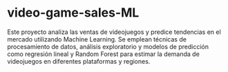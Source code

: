 # video-game-sales-ML
Este proyecto analiza las ventas de videojuegos y predice tendencias en el mercado utilizando Machine Learning. Se emplean técnicas de procesamiento de datos, análisis exploratorio y modelos de predicción como regresión lineal y Random Forest para estimar la demanda de videojuegos en diferentes plataformas y regiones.
